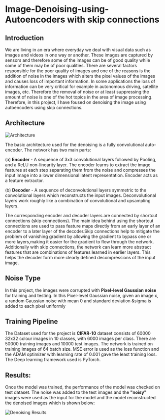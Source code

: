 # Image-Denoising-using-Autoencoders with skip connections

## Introduction
We are living in an era where everyday we deal with visual data such as images and videos in one way or another. These images are captured by sensors and therefore some of the images can be of good quality while some of them may be of poor qualities. There are several factors responsible for the poor quality of images and one of the reasons is the addition of noise in the images which alters the pixel values of the images and causes loss of important information. In some applications the loss of information can be very critical for example in autonomous driving, satellite images, etc. Therefore the removal of noise or at least suppressing the amount of noise is one of the hot topics in the area of image processing. Therefore, in this project, I have foused on denoising the image using autoencoders using skip connections. 

## Architecture
![Architecture](https://github.com/vaibhav-jais/Image-Denoising-using-Autoencoders-with-skip-connections/blob/e6d280305bb5036e517612289cc3a350e290bc43/Residual%20Network%20across%20Bottleneck.webp)

The basic architecture used for the denoising is a fully convolutional auto-encoder. The network has two main parts: 

(a) **Encoder** - A sequence of  3x3 convolutional layers followed by Pooling, and a ReLU non-linearity layer. The encoder learns to extract the image features at each step separating them from the noise and compresses the input image into a lower dimensional latent representation. Encoder acts as a feature extractor.

(b) **Decoder** - A sequence of deconvolutional layers symmetric to the convolutional layers which reconstructs the input images. Deconvolutional layers work roughly like a combination of convolutional and upsampling layers.

The corresponding encoder and decoder layers are connected by shortcut connections (skip connections). The main idea behind using the shortcut connections are used to pass feature maps directly from an early layer of an encoder to a later layer of the decoder.Skip connections help to mitigate the problem of vanishing gradient by allowing the gradient to bypass one or more layers,making it easier for the gradient to flow through the network. Additionally with skip connections, the network can learn more abstract features that are combinations of features learned in earlier layers. This helps the decoder form more clearly defined decompressions of the input image.

## Noise Type

In this project,  the images were corrupted with **Pixel-level Gaussian noise** for training and testing. In this Pixel-level Gaussian noise, given an image x, a random Gaussian noise with mean 0 and standard deviation &sigma is added to each pixel uniformly

## Training Pipeline

The Dataset used for the project is **CIFAR-10** dataset consists of 60000 32x32 colour images in 10 classes, with 6000 images per class. There are 50000 training images and 10000 test images. The network is trained on training images of 64 batch size. MSE error is used as the loss function and the ADAM optimizer with learning rate of 0.001 gave the least training loss. The Deep learning framework used is PyTorch.





## Results:

Once the model was trained, the performance of the model was checked on test dataset. The noise was added to the test images and the **"noisy"** images were used as the input for the model and the model reconstructed the denoised images which is shown below:

![Denoising Results](https://user-images.githubusercontent.com/87435328/211412600-421c7789-6643-4440-98f4-c756b94ec108.png)
